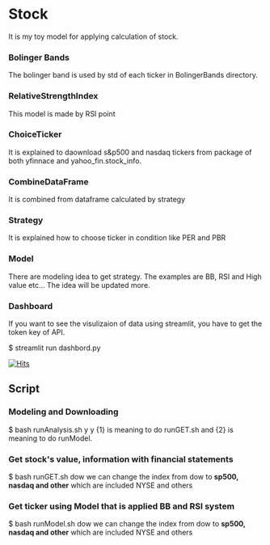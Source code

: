 # Stock
It is my toy model for applying calculation of stock.

### Bolinger Bands
The bolinger band is used by std of each ticker in BolingerBands directory.

### RelativeStrengthIndex
This model is made by RSI point

### ChoiceTicker
It is explained to daownload s&p500 and nasdaq tickers from package of both yfinnace and yahoo_fin.stock_info.

### CombineDataFrame
It is combined from dataframe calculated by strategy

### Strategy
It is explained how to choose ticker in condition like PER and PBR

### Model
There are modeling idea to get strategy. The examples are BB, RSI and High value etc...
The idea will be updated more.

### Dashboard
If you want to see the visulizaion of data using streamlit, you have to get the token key of API.

$ streamlit run dashbord.py

[![Hits](https://hits.seeyoufarm.com/api/count/incr/badge.svg?url=https%3A%2F%2Fgithub.com%2Fhanseopark%2FStock&count_bg=%2379C83D&title_bg=%23555555&icon=xampp.svg&icon_color=%23E7E7E7&title=hits&edge_flat=false)](https://hits.seeyoufarm.com)

## Script
### Modeling and Downloading
$ bash runAnalysis.sh y y 
{1} is meaning to do runGET.sh and {2} is meaning to do runModel.

### Get stock's value, information with financial statements
$ bash runGET.sh dow
we can change the index from dow to **sp500, nasdaq and other** which are included NYSE and others

### Get ticker using Model that is applied BB and RSI system
$ bash runModel.sh dow
we can change the index from dow to **sp500, nasdaq and other** which are included NYSE and others
